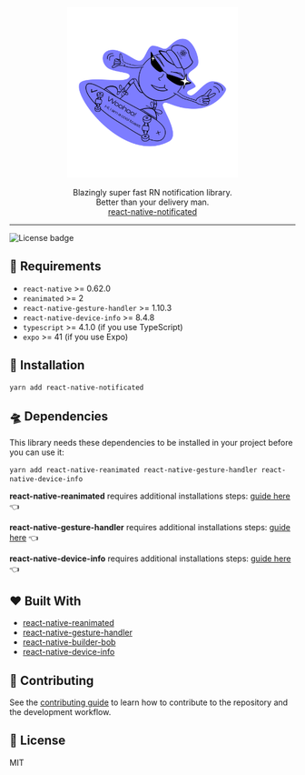 <p align="center">
  <img alt="react-native-notificated" src="docs/static/img/logo.svg?sanitize=true" width="300">
</p>
<p align="center">
  Blazingly super fast RN notification library.<br />
  Better than your delivery man. <br/>
  <a href="https://thewidlarzgroup.github.io/react-native-notificated/">react-native-notificated</a>
</p>

---

![License badge](https://img.shields.io/npm/l/react-native-notificated)

## 🏹 Requirements

- `react-native` >= 0.62.0
- `reanimated` >= 2
- `react-native-gesture-handler` >= 1.10.3
- `react-native-device-info` >= 8.4.8
- `typescript` >= 4.1.0 (if you use TypeScript)
- `expo` >= 41 (if you use Expo)

## 🚀 Installation

```shell
yarn add react-native-notificated
```

## 🛸 Dependencies

This library needs these dependencies to be installed in your project before you can use it:

```shell
yarn add react-native-reanimated react-native-gesture-handler react-native-device-info
```

**react-native-reanimated** requires additional installations
steps: [guide here](https://docs.swmansion.com/react-native-reanimated/docs/fundamentals/installation) 👈

**react-native-gesture-handler** requires additional installations
steps: [guide here](https://docs.swmansion.com/react-native-gesture-handler/docs/) 👈

**react-native-device-info** requires additional installations
steps: [guide here](https://github.com/react-native-device-info/react-native-device-info) 👈

## ❤️ Built With[](https://gorhom.github.io/react-native-bottom-sheet/#built-with-%EF%B8%8F)

- [react-native-reanimated](https://github.com/software-mansion/react-native-reanimated)
- [react-native-gesture-handler](https://github.com/software-mansion/react-native-gesture-handler)
- [react-native-builder-bob](https://github.com/callstack/react-native-builder-bob)
- [react-native-device-info](https://github.com/react-native-device-info/react-native-device-info)

## 🥂 Contributing

See the [contributing guide](CONTRIBUTING.md) to learn how to contribute to the repository and the development workflow.

## 🏢 License

MIT
